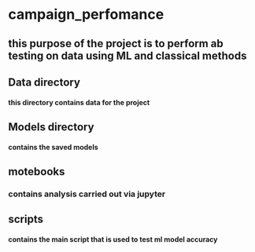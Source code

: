 # campaign_perfomance

## this purpose of the project is to perform ab testing on data using ML and classical methods

## Data directory

#### this directory contains data for the project

## Models directory

#### contains the saved models

## motebooks

### contains analysis carried out via jupyter

## scripts

#### contains the main script that is used to test ml model accuracy